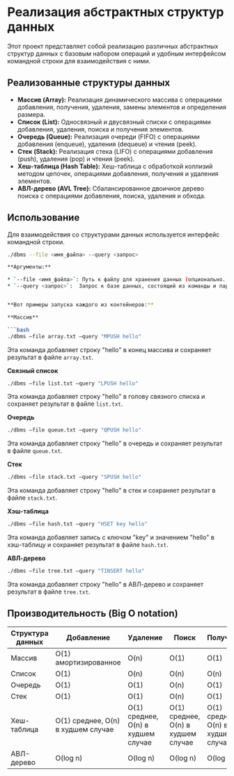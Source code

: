 
# Реализация абстрактных структур данных

Этот проект представляет собой реализацию различных абстрактных структур данных с базовым набором операций и удобным интерфейсом командной строки для взаимодействия с ними.

## Реализованные структуры данных

* **Массив (Array):**  Реализация динамического массива с операциями добавления, получения, удаления, замены элементов и определения размера.
* **Список (List):**  Односвязный и двусвязный списки с операциями добавления, удаления, поиска и получения элементов.
* **Очередь (Queue):** Реализация очереди (FIFO) с операциями добавления (enqueue), удаления (dequeue) и чтения (peek).
* **Стек (Stack):** Реализация стека (LIFO) с операциями добавления (push), удаления (pop) и чтения (peek).
* **Хеш-таблица (Hash Table):** Хеш-таблица с обработкой коллизий методом цепочек,  операциями добавления, получения и удаления элементов.
* **АВЛ-дерево (AVL Tree):**  Сбалансированное двоичное дерево поиска с операциями добавления, поиска, удаления и обхода.

## Использование

Для взаимодействия со структурами данных используется интерфейс командной строки.

```bash
./dbms --file <имя_файла> --query <запрос>

**Аргументы:**

* `--file <имя_файла>`: Путь к файлу для хранения данных (опционально. Если не указан, данные хранятся в памяти).
* `--query <запрос>`:  Запрос к базе данных, состоящий из команды и параметров.


**Вот примеры запуска каждого из контейнеров:**

**Массив**

```bash
./dbms —file array.txt —query "MPUSH hello"
```

Эта команда добавляет строку "hello" в конец массива и сохраняет результат в файле `array.txt`.

**Связный список**

```bash
./dbms —file list.txt —query "LPUSH hello"
```

Эта команда добавляет строку "hello" в голову связного списка и сохраняет результат в файле `list.txt`.

**Очередь**

```bash
./dbms —file queue.txt —query "QPUSH hello"
```

Эта команда добавляет строку "hello" в очередь и сохраняет результат в файле `queue.txt`.

**Стек**

```bash
./dbms —file stack.txt —query "SPUSH hello"
```

Эта команда добавляет строку "hello" в стек и сохраняет результат в файле `stack.txt`.

**Хэш-таблица**

```bash
./dbms —file hash.txt —query "HSET key hello"
```

Эта команда добавляет запись с ключом "key" и значением "hello" в хэш-таблицу и сохраняет результат в файле `hash.txt`.

**АВЛ-дерево**

```bash
./dbms —file tree.txt —query "TINSERT hello"
```

Эта команда добавляет строку "hello" в АВЛ-дерево и сохраняет результат в файле `tree.txt`.

##  Производительность (Big O notation)

| Структура данных | Добавление | Удаление | Поиск    | Получение |
|-------------------|------------|----------|----------|-----------|
| Массив           | O(1) амортизированное | O(n)     | O(1)     | O(1)     |
| Список           | O(1)       | O(n)     | O(n)     | O(n)     |
| Очередь          | O(1)       | O(1)     | O(n)     | O(1)     |
| Стек             | O(1)       | O(1)     | O(n)     | O(1)     |
| Хеш-таблица     | O(1) среднее, O(n) в худшем случае | O(1) среднее, O(n) в худшем случае | O(1) среднее, O(n) в худшем случае | O(1) среднее, O(n) в худшем случае |
| АВЛ-дерево       | O(log n)   | O(log n) | O(log n) | O(log n) |